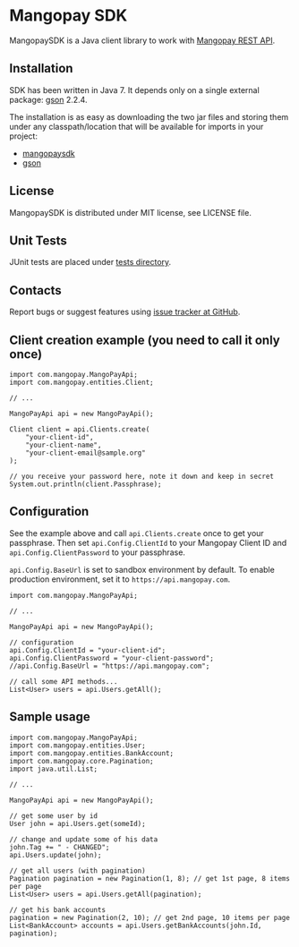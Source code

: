 Mangopay SDK
=================================================
MangopaySDK is a Java client library to work with
[Mangopay REST API](http://docs.mangopay.com/api-references/).


Installation
-------------------------------------------------
SDK has been written in Java 7. It depends only on a single external package:
[gson](http://code.google.com/p/google-gson/) 2.2.4.

The installation is as easy as downloading the two jar files and storing them
under any classpath/location that will be available for imports in your project:

- [mangopaysdk](https://github.com/MangoPay/mangopay2-java-sdk/raw/master/dist/mangopaysdk.jar)
- [gson](https://github.com/MangoPay/mangopay2-java-sdk/raw/master/lib/google-gson-2.2.4/gson-2.2.4.jar)


License
-------------------------------------------------
MangopaySDK is distributed under MIT license, see LICENSE file.


Unit Tests
-------------------------------------------------
JUnit tests are placed under
[tests directory](https://github.com/MangoPay/mangopay2-java-sdk/tree/master/test/com/mangopay).


Contacts
-------------------------------------------------
Report bugs or suggest features using
[issue tracker at GitHub](https://github.com/MangoPay/mangopay2-java-sdk).


Client creation example (you need to call it only once)
-------------------------------------------------

    import com.mangopay.MangoPayApi;
    import com.mangopay.entities.Client;

    // ...

    MangoPayApi api = new MangoPayApi();

    Client client = api.Clients.create(
        "your-client-id", 
        "your-client-name", 
        "your-client-email@sample.org"
    );

    // you receive your password here, note it down and keep in secret
    System.out.println(client.Passphrase);


Configuration
-------------------------------------------------
See the example above and call `api.Clients.create` once to get your passphrase.
Then set `api.Config.ClientId` to your Mangopay Client ID and 
`api.Config.ClientPassword` to your passphrase.

`api.Config.BaseUrl` is set to sandbox environment by default. To enable production
environment, set it to `https://api.mangopay.com`.

    import com.mangopay.MangoPayApi;

    // ...

    MangoPayApi api = new MangoPayApi();

    // configuration
    api.Config.ClientId = "your-client-id";
    api.Config.ClientPassword = "your-client-password";
    //api.Config.BaseUrl = "https://api.mangopay.com";

    // call some API methods...
    List<User> users = api.Users.getAll();


Sample usage
-------------------------------------------------

    import com.mangopay.MangoPayApi;
    import com.mangopay.entities.User;
    import com.mangopay.entities.BankAccount;
    import com.mangopay.core.Pagination;
    import java.util.List;

    // ...

    MangoPayApi api = new MangoPayApi();

    // get some user by id
    User john = api.Users.get(someId);

    // change and update some of his data
    john.Tag += " - CHANGED";
    api.Users.update(john);

    // get all users (with pagination)
    Pagination pagination = new Pagination(1, 8); // get 1st page, 8 items per page
    List<User> users = api.Users.getAll(pagination);

    // get his bank accounts
    pagination = new Pagination(2, 10); // get 2nd page, 10 items per page
    List<BankAccount> accounts = api.Users.getBankAccounts(john.Id, pagination);
